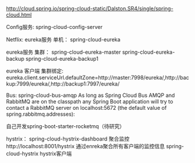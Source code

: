 http://cloud.spring.io/spring-cloud-static/Dalston.SR4/single/spring-cloud.html


Config服务:
spring-cloud-config-server


Netflix:
eureka服务 单机：
spring-cloud-eureka

eureka服务 集群：
spring-cloud-eureka-master
spring-cloud-eureka-backup
spring-cloud-eureka-backup1

eureka 客户端 集群绑定:
eureka.client.serviceUrl.defaultZone=http://master:7998/eureka/,http://backup:7999/eureka/,http://backup1:7997/eureka/

Bus:
spring-cloud-bus-amqp
As long as Spring Cloud Bus AMQP and RabbitMQ are on the classpath any Spring Boot application will try to contact a RabbitMQ server on localhost:5672 (the default value of spring.rabbitmq.addresses):

自己开发spring-boot-starter-rocketmq（待研究）

hystrix：
spring-cloud-hystrix-dashboard 聚合监控 http://localhost:8001/hystrix 通过enreka聚合所有客户端的监控信息
spring-cloud-hystrix hystrix客户端


